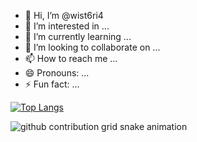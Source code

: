 -   👋 Hi, I’m @wist6ri4
-   👀 I’m interested in ...
-   🌱 I’m currently learning ...
-   💞️ I’m looking to collaborate on ...
-   📫 How to reach me ...
-   😄 Pronouns: ...
-   ⚡ Fun fact: ...

[![Top Langs](https://github-readme-stats.vercel.app/api/top-langs/?username=wist6ri4&theme=dark)](https://github.com/anuraghazra/github-readme-stats)

<!---
wist6ri4/wist6ri4 is a ✨ special ✨ repository because its `README.md` (this file) appears on your GitHub profile.
You can click the Preview link to take a look at your changes.
--->

<picture>
  <source media="(prefers-color-scheme: dark)" srcset="https://raw.githubusercontent.com/wist6ri4/master/img/snake-dark.svg">
  <source media="(prefers-color-scheme: light)" srcset="https://raw.githubusercontent.com/wist6ri4/master/img/snake.svg">
  <img alt="github contribution grid snake animation" src="https://raw.githubusercontent.com/wist6ri4/master/img/snake.svg">
</picture>
